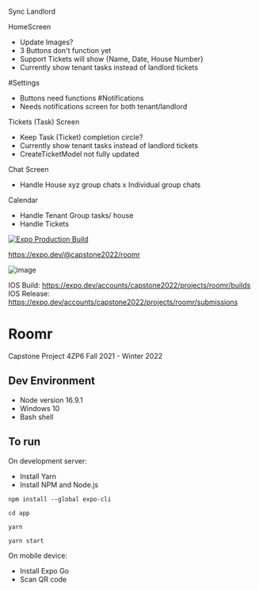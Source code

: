 Sync Landlord

HomeScreen 
- Update Images?
- 3 Buttons don't function yet
- Support Tickets will show {Name, Date, House Number}
- Currently show tenant tasks instead of landlord tickets

#Settings
- Buttons need functions
#Notifications
- Needs notifications screen for both tenant/landlord


Tickets (Task) Screen
- Keep Task (Ticket) completion circle?
- Currently show tenant tasks instead of landlord tickets
- CreateTicketModel not fully updated


Chat Screen
- Handle House xyz group chats
x Individual group chats


Calendar
- Handle Tenant Group tasks/ house
- Handle Tickets

[![Expo Production Build](https://github.com/anant-j/Roomr/actions/workflows/deploy_expo_production.yml/badge.svg?branch=main)](https://github.com/anant-j/Roomr/actions/workflows/deploy_expo_production.yml)

https://expo.dev/@capstone2022/roomr

![image](https://user-images.githubusercontent.com/28623347/152003243-07b7a14d-2422-48e3-97e1-2d8e67ce6ea5.png)

IOS Build: https://expo.dev/accounts/capstone2022/projects/roomr/builds
IOS Release: https://expo.dev/accounts/capstone2022/projects/roomr/submissions
# Roomr
Capstone Project 4ZP6 Fall 2021 - Winter 2022

## Dev Environment
- Node version 16.9.1
- Windows 10
- Bash shell
  
## To run
On development server:
- Install Yarn
- Install NPM and Node.js
 
```
npm install --global expo-cli
```

```
cd app
```

```
yarn
```

```
yarn start
```

On mobile device:
- Install Expo Go
- Scan QR code
